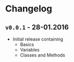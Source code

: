 # Changelog

## `v0.0.1` - 28-01.2016
* Initial release containing
    * Basics
    * Variables
    * Classes and Methods
